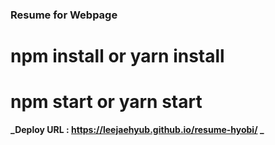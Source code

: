 ### Resume for Webpage

# npm install or yarn install

# npm start or yarn start

**_Deploy URL : https://leejaehyub.github.io/resume-hyobi/ _**

